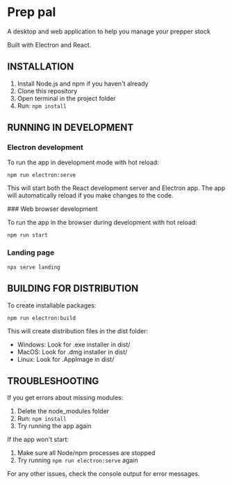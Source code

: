 # Prep pal

A desktop and web application to help you manage your prepper stock

Built with Electron and React.

## INSTALLATION

1. Install Node.js and npm if you haven't already
2. Clone this repository
3. Open terminal in the project folder
4. Run: `npm install`

## RUNNING IN DEVELOPMENT

### Electron development

To run the app in development mode with hot reload:

`npm run electron:serve`

This will start both the React development server and Electron app. The app will automatically reload if you make changes to the code.

### Web browser development

To run the app in the browser during development with hot reload:

`npm run start`

### Landing page

`npx serve landing`

## BUILDING FOR DISTRIBUTION 
To create installable packages:

`npm run electron:build`

This will create distribution files in the dist folder:
- Windows: Look for .exe installer in dist/
- MacOS: Look for .dmg installer in dist/
- Linux: Look for .AppImage in dist/

## TROUBLESHOOTING
If you get errors about missing modules:
1. Delete the node_modules folder
2. Run: `npm install`
3. Try running the app again

If the app won't start:
1. Make sure all Node/npm processes are stopped
2. Try running `npm run electron:serve` again

For any other issues, check the console output for error messages.
